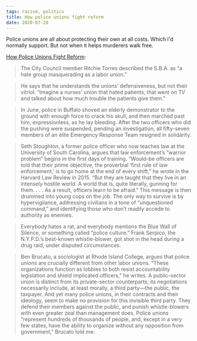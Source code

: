 ```yaml
---
tags: racism, politics
title: How police unions fight reform
date: 2020-07-20
---
```


Police unions are all about protecting their own at all costs. Which I'd normally support. But not when it helps murderers walk free. 

[How Police Unions Fight Reform](https://www.newyorker.com/magazine/2020/08/03/how-police-unions-fight-reform): 

> The City Council member Ritchie Torres described the S.B.A. as “a hate group masquerading as a labor union.”

> He says that he understands the unions’ defensiveness, but not their vitriol: “Imagine a nurses’ union that hated patients, that went on TV and talked about how much trouble the patients give them.”

> In June, police in Buffalo shoved an elderly demonstrator to the ground with enough force to crack his skull, and then marched past him, expressionless, as he lay bleeding. After the two officers who did the pushing were suspended, pending an investigation, all fifty-seven members of an élite Emergency Response Team resigned in solidarity.

> Seth Stoughton, a former police officer who now teaches law at the University of South Carolina, argues that law enforcement’s “warrior problem” begins in the first days of training. “Would-be officers are told that their prime objective, the proverbial ‘first rule of law enforcement,’ is to go home at the end of every shift,” he wrote in the Harvard Law Review in 2015. “But they are taught that they live in an intensely hostile world. A world that is, quite literally, gunning for them. . . . As a result, officers learn to be afraid.” This message is then drummed into young cops on the job. The only way to survive is by hypervigilance, addressing civilians in a tone of “unquestioned command,” and identifying those who don’t readily accede to authority as enemies.

> Everybody hates a rat, and everybody mentions the Blue Wall of Silence, or something called “police culture.” Frank Serpico, the N.Y.P.D.’s best-known whistle-blower, got shot in the head during a drug raid, under disputed circumstances.

> Ben Brucato, a sociologist at Rhode Island College, argues that police unions are crucially different from other labor unions. “These organizations function as lobbies to both resist accountability legislation and shield implicated officers,” he writes. A public-sector union is distinct from its private-sector counterparts; its negotiations necessarily include, at least morally, a third party—the public, the taxpayer. And yet many police unions, in their contracts and their ideology, seem to make no provision for this invisible third party. They defend their members against the public, and punish whistle-blowers with even greater zeal than management does. Police unions “represent hundreds of thousands of people, and, except in a very few states, have the ability to organize without any opposition from government,” Brucato told me.

